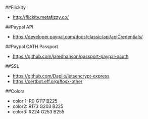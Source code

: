 

##Flickity
* http://flickity.metafizzy.co/

##Paypal API
* https://developer.paypal.com/docs/classic/api/apiCredentials/

##Paypal OATH Passport
* https://github.com/jaredhanson/passport-paypal-oauth

##SSL
* https://github.com/Daplie/letsencrypt-express
* https://certbot.eff.org/#osx-other

##Colors
* color 1: R0 G117 B225
* color2: R173 G203 B225
* color3: R224 G253 B255
